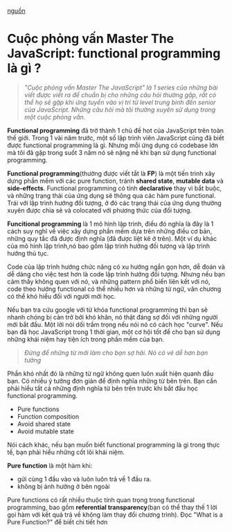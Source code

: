 [nguồn](https://medium.com/javascript-scene/master-the-javascript-interview-what-is-functional-programming-7f218c68b3a0)
# Cuộc phỏng vấn Master The JavaScript: functional programming là gì ?
> *"Cuộc phỏng vấn Master The JavaScript" là 1 series của những bài viết được viết ra để chuẩn bị cho những câu hỏi thường gặp, rất có thể họ sẽ gặp khi ứng tuyển vào vị trí từ level trung bình đến senior của JavaScript. Những câu hỏi mà tôi thường xuyên sử dụng trong một cuộc phỏng vấn*.

**Functional programming** đã trở thành 1 chủ đề hot của JavaScript trên toàn thế giới. Trong 1 vài năm trước, một số lập trình viên JavaScript cũng đã biết được functional programming là gì. Nhưng mỗi ứng dụng có codebase lớn mà tôi đã gặp trong suốt 3 năm nó sẽ nặng nề khi bạn sử dụng functional programming.

**Functional programming**(thường được viết tắt là **FP**) là một tiến trình xây dựng phần mềm với các pure function, tránh **shared state**, **mutable data** và **side-effects**. Functional programming có tính **declarative** thay vì bắt buộc, và những trạng thái của ứng dụng sẽ thông qua các hàm pure functional. Trái với lập trình hướng đối tượng, ở đó các trạng thái của ứng dụng thường xuyên được chia sẻ và colocated với phương thức của đối tượng.

**Funcitional programming** là 1 mô hình lập trình, điều đó nghĩa là đây là 1 cách suy nghĩ về việc xây dựng phần mềm dựa trên những điều cơ bản, những quy tắc đã được định nghĩa (đã được liệt kê ở trên). Một ví dụ khác của mô hình lập trình,nó bao gồm lập trình hướng đối tượng và lập trình hướng thủ tục.

Code của lập trình hướng chức năng có xu hướng ngắn gọn hơn, dễ đoán và dễ dàng cho việc test hơn là code lập trình hướng đối tượng. Nhưng nếu bạn cảm thấy không quen với nó, và những pattern phổ biến liên kết với nó, code theo hướng functional có thể nhiều hơn và những từ ngữ, văn chương có thể khó hiểu đối với người mới học.

Nếu bạn tra cứu google với từ khóa functional programming thì bạn sẽ nhanh chóng bị cản trở bởi khó khăn, nó thật đáng sợ đối với những người mới bắt đầu. Một lời nói dối trầm trọng nếu nói nó có cách học "curve". Nếu bạn đã học JavaScript trong 1 thời gian, một cơ hội tốt để cho bạn sử dụng những khái niệm hay tiện ích trong phần mềm của bạn.
> *Đừng để những từ mới làm cho bạn sợ hãi. Nó có vẻ dễ hơn bạn tưởng*

Phần khó nhất đó là những từ ngữ không quen luôn xuất hiện quanh đầu bạn. Có nhiều ý tưởng đơn giản để định nghĩa những từ bên trên. Bạn cần phải hiểu tất cả những định nghĩa từ bên trên trước khi bắt đầu học functional programming.

* Pure functions
* Function composition
* Avoid shared state
* Avoid mutable state

Nói cách khác, nếu bạn muốn biết functional programming là gì trong thực tế, bạn phải hiểu những cốt lõi khái niệm. 

**Pure function** là một hàm khi:

* gửi cùng 1 đầu vào và luôn luôn trả về 1 đầu ra.
* không bị ảnh hưởng ở bên ngoài

Pure functions có rất nhiều thuộc tính quan trọng trong functional programming, bao gồm **referential transparency**(bạn có thể thay thế 1 lời gọi hàm với kết quả trả về không làm thay đổi chương trình). Đọc \"What is a Pure Function?\" để biết chi tiết hơn 




